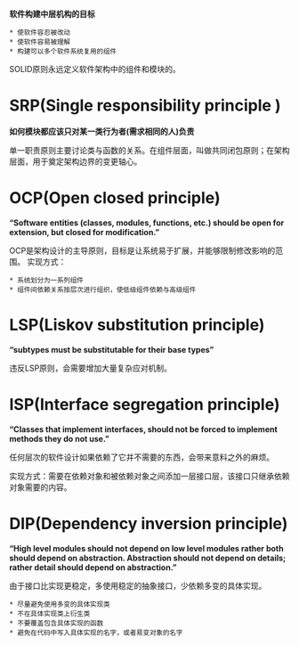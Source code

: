 **软件构建中层机构的目标**

    * 使软件容忍被改动
    * 使软件容易被理解
    * 构建可以多个软件系统复用的组件

SOLID原则永远定义软件架构中的组件和模块的。

# SRP(Single responsibility principle )
**如何模块都应该只对某一类行为者(需求相同的人)负责**

单一职责原则主要讨论类与函数的关系。在组件层面，叫做共同闭包原则；在架构层面，用于奠定架构边界的变更轴心。

# OCP(Open closed principle)
**“Software entities (classes, modules, functions, etc.) should be open for extension, but closed for modification.”**

OCP是架构设计的主导原则，目标是让系统易于扩展，并能够限制修改影响的范围。
实现方式：

    * 系统划分为一系列组件
    * 组件间依赖关系按层次进行组织，使低级组件依赖与高级组件

# LSP(Liskov substitution principle)
**“subtypes must be substitutable for their base types”**

违反LSP原则，会需要增加大量复杂应对机制。

# ISP(Interface segregation principle)
**“Classes that implement interfaces, should not be forced to implement methods they do not use.”**

任何层次的软件设计如果依赖了它并不需要的东西，会带来意料之外的麻烦。

实现方式：需要在依赖对象和被依赖对象之间添加一层接口层，该接口只继承依赖对象需要的内容。

# DIP(Dependency inversion principle)
**“High level modules should not depend on low level modules rather both should depend on abstraction. Abstraction should not depend on details; rather detail should depend on abstraction.”**

由于接口比实现更稳定，多使用稳定的抽象接口，少依赖多变的具体实现。

    * 尽量避免使用多变的具体实现类
    * 不在具体实现类上衍生类
    * 不要覆盖包含具体实现的函数
    * 避免在代码中写入具体实现的名字，或者易变对象的名字
